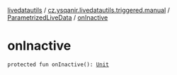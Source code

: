 [livedatautils](../../index.md) / [cz.ysqanir.livedatautils.triggered.manual](../index.md) / [ParametrizedLiveData](index.md) / [onInactive](./on-inactive.md)

# onInactive

`protected fun onInactive(): `[`Unit`](https://kotlinlang.org/api/latest/jvm/stdlib/kotlin/-unit/index.html)
